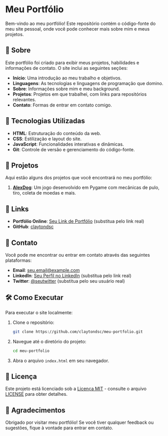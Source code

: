 # Meu Portfólio

Bem-vindo ao meu portfólio! Este repositório contém o código-fonte do meu site pessoal, onde você pode conhecer mais sobre mim e meus projetos. 

## 📜 Sobre

Este portfólio foi criado para exibir meus projetos, habilidades e informações de contato. O site inclui as seguintes seções:
- **Início**: Uma introdução ao meu trabalho e objetivos.
- **Linguagens**: As tecnologias e linguagens de programação que domino.
- **Sobre**: Informações sobre mim e meu background.
- **Projetos**: Projetos em que trabalhei, com links para repositórios relevantes.
- **Contato**: Formas de entrar em contato comigo.

## 🚀 Tecnologias Utilizadas

- **HTML**: Estruturação do conteúdo da web.
- **CSS**: Estilização e layout do site.
- **JavaScript**: Funcionalidades interativas e dinâmicas.
- **Git**: Controle de versão e gerenciamento do código-fonte.

## 📂 Projetos

Aqui estão alguns dos projetos que você encontrará no meu portfólio:

1. **[AlexDog](https://github.com/claytondsc/jogo-alexdog)**: Um jogo desenvolvido em Pygame com mecânicas de pulo, tiro, coleta de moedas e mais.


## 🔗 Links

- **Portfólio Online**: [Seu Link de Portfólio](#) (substitua pelo link real)
- **GitHub**: [claytondsc](https://github.com/claytondsc)

## 📧 Contato

Você pode me encontrar ou entrar em contato através das seguintes plataformas:

- **Email**: [seu.email@example.com](mailto:seu.email@example.com)
- **LinkedIn**: [Seu Perfil no LinkedIn](#) (substitua pelo link real)
- **Twitter**: [@seutwitter](#) (substitua pelo seu usuário real)

## 🛠️ Como Executar

Para executar o site localmente:

1. Clone o repositório:
    ```bash
    git clone https://github.com/claytondsc/meu-portfolio.git
    ```

2. Navegue até o diretório do projeto:
    ```bash
    cd meu-portfolio
    ```

3. Abra o arquivo `index.html` em seu navegador.

## 📄 Licença

Este projeto está licenciado sob a [Licença MIT](LICENSE) - consulte o arquivo [LICENSE](LICENSE) para obter detalhes.

## 👋 Agradecimentos

Obrigado por visitar meu portfólio! Se você tiver qualquer feedback ou sugestões, fique à vontade para entrar em contato.
